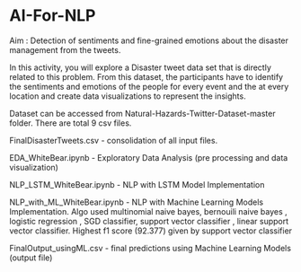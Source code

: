 # AI-For-NLP
Aim : Detection of sentiments and fine-grained emotions about the disaster management from the tweets.

In this activity, you will explore a Disaster tweet data set that is directly related to this problem. From this dataset, the participants have to identify the sentiments and emotions of the people for every event and the at every location and create data visualizations to represent the insights. 

Dataset can be accessed from Natural-Hazards-Twitter-Dataset-master folder. There are total 9 csv files.

FinalDisasterTweets.csv - consolidation of all input files.

EDA_WhiteBear.ipynb - Exploratory Data Analysis (pre processing and data visualization)

NLP_LSTM_WhiteBear.ipynb - NLP with LSTM Model Implementation

NLP_with_ML_WhiteBear.ipynb -  NLP with Machine Learning Models Implementation. Algo used multinomial naive bayes, bernouili naive bayes , logistic regression , SGD classifier, support vector classifier , linear support vector classifier. Highest f1 score (92.377) given by support vector classifier

FinalOutput_usingML.csv - final predictions using Machine Learning Models (output file)
